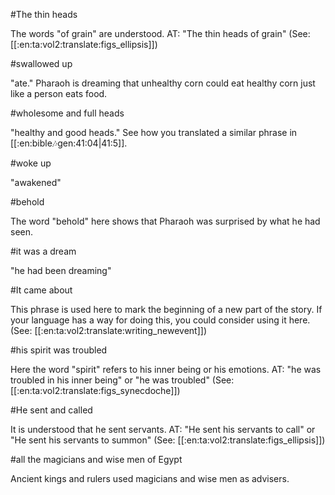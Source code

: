 #The thin heads

The words "of grain" are understood. AT: "The thin heads of grain" (See: [[:en:ta:vol2:translate:figs_ellipsis]])

#swallowed up

"ate." Pharaoh is dreaming that unhealthy corn could eat healthy corn just like a person eats food.

#wholesome and full heads

"healthy and good heads." See how you translated a similar phrase in [[:en:bible:notes:gen:41:04|41:5]].

#woke up

"awakened"

#behold

The word "behold" here shows that Pharaoh was surprised by what he had seen.

#it was a dream

"he had been dreaming"

#It came about

This phrase is used here to mark the beginning of a new part of the story. If your language has a way for doing this, you could consider using it here. (See: [[:en:ta:vol2:translate:writing_newevent]])

#his spirit was troubled

Here the word "spirit" refers to his inner being or his emotions. AT: "he was troubled in his inner being" or "he was troubled" (See: [[:en:ta:vol2:translate:figs_synecdoche]])

#He sent and called

It is understood that he sent servants. AT: "He sent his servants to call" or "He sent his servants to summon" (See: [[:en:ta:vol2:translate:figs_ellipsis]])

#all the magicians and wise men of Egypt

Ancient kings and rulers used magicians and wise men as advisers.